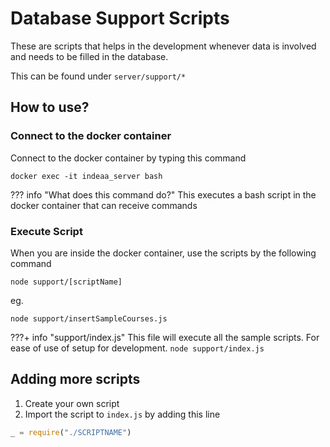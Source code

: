 # Database Support Scripts
These are scripts that helps in the development whenever data is involved and needs to be filled in the database.

This can be found under `server/support/*`

## How to use?

### Connect to the docker container
Connect to the docker container by typing this command

```
docker exec -it indeaa_server bash
```

??? info "What does this command do?"
    This executes a bash script in the docker container that can receive commands

### Execute Script
When you are inside the docker container, use the scripts by the following command

```
node support/[scriptName]
```

eg.

```
node support/insertSampleCourses.js
```

???+ info "support/index.js"
    This file will execute all the sample scripts. For ease of use of setup for development.
    ```
    node support/index.js
    ```

## Adding more scripts

1. Create your own script
2. Import the script to `index.js` by adding this line

```js
_ = require("./SCRIPTNAME")
```
